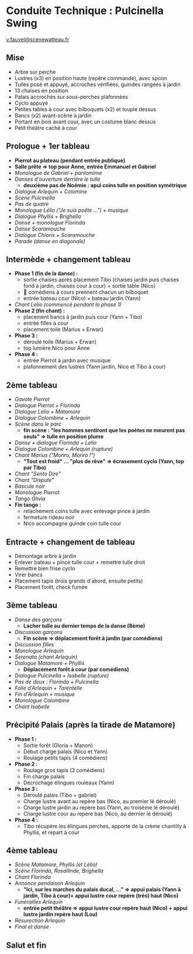 # Conduite Technique : Pulcinella Swing

v.fauvel@scenewatteau.fr

## Mise

- Arbre sur perche
- Lustres (x3) en position haute (repère commande), avec spoon
- Tulles posé et appuyé, accroches vérifiées, guindes rangées à jardin
- 13 chaises en position
- Palais accrochés sur sous-perches plafonnées
- Cyclo appuyé
- Petites tables à cour avec bilboquets (x2) et toupie dessus
- Bancs (x2) avant-scène à jardin
- Portant en bois avant cour, avec un costume blanc dessus
- Petit théâtre caché à cour

## Prologue + 1er tableau

- **Pierrot au plateau (pendant entrée publique)**
- **Salle prête => top pour Anne, entrée Emmanuel et Gabriel**
- _Monologue de Gabriel + pantomime_
- _Danses d'ouverture derrière le tulle_
  - **deuxième pas de Noémie : apui coins tulle en position symétrique**
- _Dialogue Arlequin + Colomine_
- _Scène Pulcinella_
- _Pas de quatre_
- _Monologue Lélio ("Je suis poête ...") + musique_
- _Dialogue Phyllis + Brighella_
- _Danse + monologue Florinda_
- _Danse Scaramouche_
- _Dialogue Chloris + Scaramouche_
- _Parade (danse en diagonale)_

## Intermède + changement tableau

- **Phase 1 (fin de la danse) :**
  - sortie chaises après placement Tibo (chaises jardin puis chaises fond à jardin, chaises cour à cour) + sortie table (Nico)
  - :bell: comédiens à cours prennent chacun un bilboquet
  - entrée bateau cour (Nico) + bateau jardin (Yann)
- _Chant Lelio (commencé pendant la phase 1)_
- **Phase 2 (fin chant) :**
  - placement bancs à jardin puis cour (Yann + Tibo)
  - entrée filles à cour
  - placement toile (Marius + Erwan)
- **Phase 3 :**
  - déroulé toile (Marius + Erwan)
  - top lumière Nico pour Anne
- **Phase 4 :**
  - entrée Pierrot à jardin avec musique
  - plafonnement des lustres (Yann jardin, Nico et Tibo à cour)

## 2ème tableau

- _Gavote Pierrot_
- _Dialogue Pierrot + Florinda_
- _Dialogue Lelio + Matamore_
- _Dialogue Colombine + Arlequin_
- _Scène dans le parc_
  - **fin scène : "les hommes sentiront que les poètes ne meurent pas seuls" => tulle en position plume**
- _Danse + dialogue Florinda + Lelio_
- _Dialogue Colombine + Arlequin (rupture)_
- _Chant Marius ("Moriro, Moriro !")_
  - **"Tout est froid" ... "plus de rêve" => écrasement cyclo (Yann, top par Tibo)**
- _Chant "Sento Dire"_
- _Chant "Dispute"_
- _Bascule noir_
- _Monologue Pierrot_
- _Tango Olivia_
- **Fin tango :**
  - relachement coins tulle avec enlevage pince à jardin
  - fermeture rideau noir
  - Nico accompagne guinde coin tulle cour

## Entracte + changement de tableau

- Démontage arbre à jardin
- Enlever bateau + pince tulle cour + remettre tulle droit
- Remettre bien frise cyclo
- Virer bancs
- Placement tapis (trois grands d'abord, ensuite petits)
- Placement forêt, check fumée

## 3ème tableau

- _Danse des garçons_
  - **Lacher tulle au dernier temps de la danse (8ème)**
- _Discussion garçons_
  - **Fin scène => déplacement forêt à jardin (par comédiens)**
- _Discussion filles_
- _Monologue Arlequin_
- _Serenata (chant Arlequin)_
- _Dialogue Matamore + Phyllis_
  - **Déplacement forêt à cour (par comédiens)**
- _Dialogue Pulcinella + Isabelle (rupture)_
- _Pas de deux : Florinda + Pulcinella_
- _Folie d'Arlequin + Tarentelle_
- _Fin d'Arlequin + musique_
- _Monologue Colombine_
- _Chant Isabelle_

## Précipité Palais (après la tirade de Matamore)

- **Phase 1 :**
  - Sortie forêt (Gloria + Manon)
  - Début charge palais (Nico et Yann)
  - Roulage petits tapis (4 comédiens)
- **Phase 2 :**
  - Roulage gros tapis (3 comédiens)
  - Fin charge palais
  - Décrochage élingues rouleaux (Yann)
- **Phase 3 :**
  - Déroulé palais (Tibo + gabriel)
  - Charge lustre avant au repère bas (Nico, au premier lé déroulé)
  - Charge lustre jardin au repère bas (Yann, au troisème lé déroulé)
  - Charge lustre cour au repère bas (Nico, au dernier lé déroulé)
- **Phase 4 :**
  - Tibo récupère les élingues perches, apporte de la crème chantilly à Phyllis, et repart à cour

## 4ème tableau

- _Scène Matamore, Phyllis (et Lélio)_
- _Scène Florinda, Rosallinde, Brighella_
- _Chant Florinda_
- _Annonce pendaison Arlequin_
  - **"Ici, sur les marches du palais ducal, ..." => appui palais (Yann à jardin, Tibo à cour)+ appui lustre cour repère (très) haut (Nico)**
- _Funérailles Arlequin_
  - **entrée petit théâtre => appui lustre cour repère haut (Nico) + appui lustre jardin repère haut (Lou)**
- _Résurection Arlequin_
- _Final et danse_

## Salut et fin
